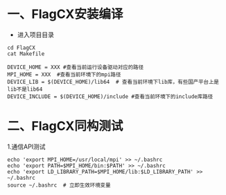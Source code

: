 # 一、FlagCX安装编译



- 进入项目目录

```Plain
cd FlagCX  
cat Makefile
```

```Plain
DEVICE_HOME = XXX #查看当前运行设备驱动对应的路径
MPI_HOME = XXX  #查看当前环境下的mpi路径
DEVICE_LIB = $(DEVICE_HOME)/lib64  # 查看当前环境下lib库，有些国产平台上是lib不是lib64
DEVICE_INCLUDE = $(DEVICE_HOME)/include #查看当前环境下的include库路径
```

# 二、FlagCX同构测试

1.通信API测试

```Plain
echo 'export MPI_HOME=/usr/local/mpi' >> ~/.bashrc
echo 'export PATH=$MPI_HOME/bin:$PATH' >> ~/.bashrc
echo 'export LD_LIBRARY_PATH=$MPI_HOME/lib:$LD_LIBRARY_PATH' >> ~/.bashrc
source ~/.bashrc  # 立即生效环境变量
```